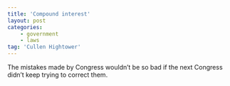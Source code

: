 ```yaml
---
title: 'Compound interest'
layout: post
categories:
    - government
    - laws
tag: 'Cullen Hightower'
---
```


The mistakes made by Congress wouldn’t be so bad if the next Congress didn’t keep trying to correct them.
